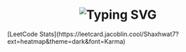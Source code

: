 <h1 align="center">
  <img src="https://readme-typing-svg.herokuapp.com?font=Fira+Code&size=30&pause=1000&color=F7F7F7&center=true&vCenter=true&width=435&lines=Hi%2C+I'm+Shashwat" alt="Typing SVG" />
</h1>
[LeetCode Stats](https://leetcard.jacoblin.cool/Shaxhwat7?ext=heatmap&theme=dark&font=Karma)
